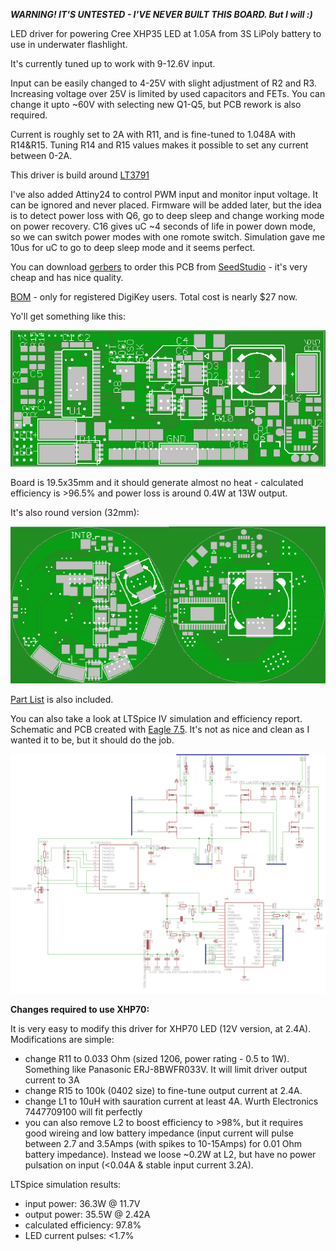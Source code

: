 ***WARNING! IT'S UNTESTED - I'VE NEVER BUILT THIS BOARD. But I will :)***

LED driver for powering Cree XHP35 LED at 1.05A from 3S LiPoly battery to use in underwater flashlight.

It's currently tuned up to work with 9-12.6V input.

Input can be easily changed to 4-25V with slight adjustment of R2 and R3. Increasing voltage over 25V is limited by used capacitors and FETs. You can change it upto ~60V with selecting new Q1-Q5, but PCB rework is also required.

Current is roughly set to 2A with R11, and is fine-tuned to 1.048A with R14&R15. Tuning R14 and R15 values makes it possible to set any current between 0-2A.

This driver is build around [LT3791](http://www.linear.com/product/LT3791)

I've also added Attiny24 to control PWM input and monitor input voltage. It can be ignored and never placed. Firmware will be added later, but the idea is to detect power loss with Q6, go to deep sleep and change working mode on power recovery. C16 gives uC ~4 seconds of life in power down mode, so we can switch power modes with one romote switch. Simulation gave me 10us for uC to go to deep sleep mode and it seems perfect.

You can download [gerbers](binaries/led_driver_12v_1a.zip?raw=true) to order this PCB from [SeedStudio](http://www.seeedstudio.com/service/index.php?r=pcb) - it's very cheap and has nice quality.

[BOM](https://www.digikey.com/classic/RegisteredUser/BOMBillOfMaterials.aspx?path=1&exist=1&id=3307608) - only for registered DigiKey users. Total cost is nearly $27 now.


Yo'll get something like this:

![top](binaries/top.png)

Board is 19.5x35mm and it should generate almost no heat - calculated efficiency is >96.5% and power loss is around 0.4W at 13W output.


It's also round version (32mm):

![round](binaries/round.png)

[Part List](part_list.txt?raw=true) is also included.

You can also take a look at LTSpice IV simulation and efficiency report. Schematic and PCB created with [Eagle 7.5](http://www.cadsoftusa.com/). It's not as nice and clean as I wanted it to be, but it should do the job.

![top](binaries/schematic.png)


**Changes required to use XHP70:**

It is very easy to modify this driver for XHP70 LED (12V version, at 2.4A). Modifications are simple:

* change R11 to 0.033 Ohm (sized 1206, power rating - 0.5 to 1W). Something like Panasonic ERJ-8BWFR033V. It will limit driver output current to 3A
* change R15 to 100k (0402 size) to fine-tune output current at 2.4A.
* change L1 to 10uH with sauration current at least 4A. Wurth Electronics 7447709100 will fit perfectly
* you can also remove L2 to boost efficiency to >98%, but it requires good wireing and low battery impedance (input current will pulse between 2.7 and 3.5Amps (with spikes to 10-15Amps) for 0.01 Ohm battery impedance). Instead we loose ~0.2W at L2, but have no power pulsation on input (<0.04A & stable input current 3.2A).

LTSpice simulation results:

* input power: 36.3W @ 11.7V
* output power: 35.5W @ 2.42A
* calculated efficiency: 97.8%
* LED current pulses: <1.7%
